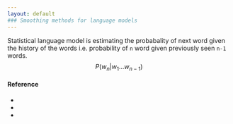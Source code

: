 ```yaml
---
layout: default
### Smoothing methods for language models
---
```

Statistical language model is estimating the probabality of next word given the history of the words i.e. probability of `n` word given previously seen `n-1` words. $$ P(w_n | w_1 ... w_{n-1})$$

#### Reference
* []()
* []()
* []()

